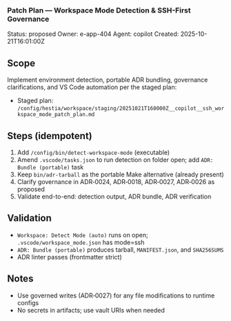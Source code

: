 ### Patch Plan — Workspace Mode Detection & SSH-First Governance

Status: proposed
Owner: e-app-404
Agent: copilot
Created: 2025-10-21T16:01:00Z

Scope
-----
Implement environment detection, portable ADR bundling, governance clarifications, and VS Code automation per the staged plan:
- Staged plan: `/config/hestia/workspace/staging/20251021T160000Z__copilot__ssh_workspace_mode_patch_plan.md`

Steps (idempotent)
------------------
1. Add `/config/bin/detect-workspace-mode` (executable)
2. Amend `.vscode/tasks.json` to run detection on folder open; add `ADR: Bundle (portable)` task
3. Keep `bin/adr-tarball` as the portable Make alternative (already present)
4. Clarify governance in ADR‑0024, ADR‑0018, ADR‑0027, ADR‑0026 as proposed
5. Validate end-to-end: detection output, ADR bundle, ADR verification

Validation
----------
- `Workspace: Detect Mode (auto)` runs on open; `.vscode/workspace_mode.json` has mode=ssh
- `ADR: Bundle (portable)` produces tarball, `MANIFEST.json`, and `SHA256SUMS`
- ADR linter passes (frontmatter strict)

Notes
-----
- Use governed writes (ADR‑0027) for any file modifications to runtime configs
- No secrets in artifacts; use vault URIs when needed

